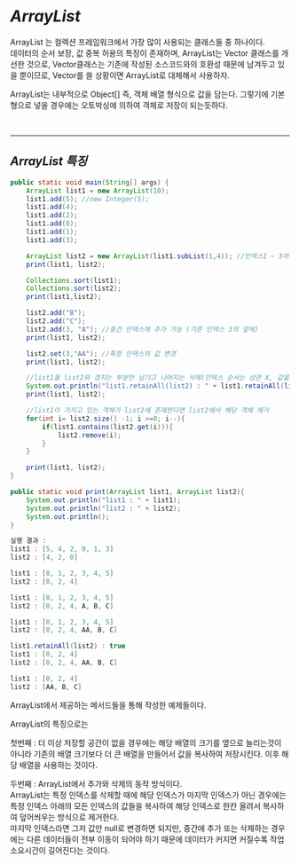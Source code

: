 # **_ArrayList_**

ArrayList 는 컬렉션 프레임워크에서 가장 많이 사용되는 클래스들 중 하나이다.  
데이터의 순서 보장, 값 중복 허용의 특징이 존재하며, ArrayList는 Vector 클래스를 개선한 것으로, Vector클래스는 기존에 작성된 소스코드와의 호환성 때문에 남겨두고 있을 뿐이므로, Vector를 쓸 상황이면 ArrayList로 대체해서 사용하자.

ArrayList는 내부적으로 Object[] 즉, 객체 배열 형식으로 값을 담는다. 그렇기에 기본형으로 넣을 경우에는 오토박싱에 의하여 객체로 저장이 되는듯하다.

</br>

---

## **_ArrayList 특징_**

```java
public static void main(String[] args) {
    ArrayList list1 = new ArrayList(10);
    list1.add(5); //new Integer(5);
    list1.add(4);
    list1.add(2);
    list1.add(0);
    list1.add(1);
    list1.add(3);

    ArrayList list2 = new ArrayList(list1.subList(1,4)); //인덱스1 ~ 3까지 자른다.
    print(list1, list2);

    Collections.sort(list1);
    Collections.sort(list2);
    print(list1,list2);

    list2.add("B");
    list2.add("C");
    list2.add(3, "A"); //중간 인덱스에 추가 가능 (기존 인덱스 3의 앞에)
    print(list1, list2);

    list2.set(3,"AA"); //특정 인덱스의 값 변경
    print(list1, list2);

    //list1을 list2와 겹치는 부분만 남기고 나머지는 삭제(인덱스 순서는 상관 X, 값을 기준)
    System.out.println("list1.retainAll(list2) : " + list1.retainAll(list2));
    print(list1, list2);

    //list1이 가지고 있는 객체가 list2에 존재한다면 list2에서 해당 객체 제거
    for(int i= list2.size() -1; i >=0; i--){
        if(list1.contains(list2.get(i))){
            list2.remove(i);
        }
    }

    print(list1, list2);
}

public static void print(ArrayList list1, ArrayList list2){
    System.out.println("list1 : " + list1);
    System.out.println("list2 : " + list2);
    System.out.println();
}

실행 결과 :
list1 : [5, 4, 2, 0, 1, 3]
list2 : [4, 2, 0]

list1 : [0, 1, 2, 3, 4, 5]
list2 : [0, 2, 4]

list1 : [0, 1, 2, 3, 4, 5]
list2 : [0, 2, 4, A, B, C]

list1 : [0, 1, 2, 3, 4, 5]
list2 : [0, 2, 4, AA, B, C]

list1.retainAll(list2) : true
list1 : [0, 2, 4]
list2 : [0, 2, 4, AA, B, C]

list1 : [0, 2, 4]
list2 : [AA, B, C]
```

ArrayList에서 제공하는 메서드들을 통해 작성한 예제들이다.

ArrayList의 특징으로는

첫번째 : 더 이상 저장할 공간이 없을 경우에는 해당 배열의 크기를 옆으로 늘리는것이 아니라 기존의 배열 크기보다 더 큰 배열을 만들어서 값을 복사하여 저장시킨다. 이후 해당 배열을 사용하는 것이다.

두번째 : ArrayList에서 추가와 삭제의 동작 방식이다.  
ArrayList는 특정 인덱스를 삭제할 때에 해당 인덱스가 마지막 인덱스가 아닌 경우에는 특정 인덱스 아래의 모든 인덱스의 값들을 복사하여 해당 인덱스로 한칸 올려서 복사하여 덮어씌우는 방식으로 제거한다.  
마지막 인덱스라면 그저 값만 null로 변경하면 되지만, 중간에 추가 또는 삭제하는 경우에는 다른 데이터들이 전부 이동이 되어야 하기 때문에 데이터가 커지면 커질수록 작업 소요시간이 길어진다는 것이다.
